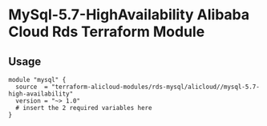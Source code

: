 # MySql-5.7-HighAvailability Alibaba Cloud Rds Terraform Module

## Usage

```hcl
module "mysql" {
  source  = "terraform-alicloud-modules/rds-mysql/alicloud//mysql-5.7-high-availability"
  version = "~> 1.0"
  # insert the 2 required variables here
}
```

<!-- BEGINNING OF PRE-COMMIT-TERRAFORM DOCS HOOK -->
<!-- END OF PRE-COMMIT-TERRAFORM DOCS HOOK -->